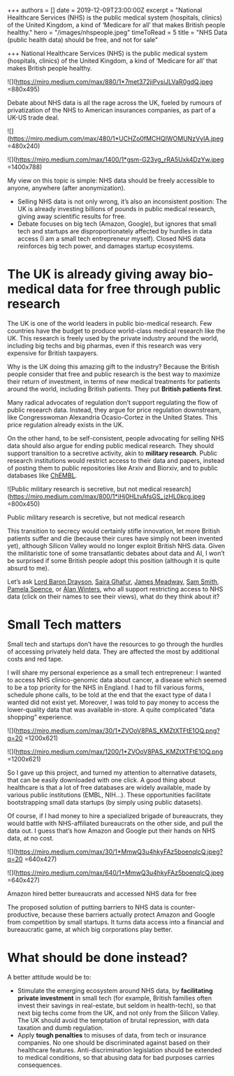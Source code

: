 +++
authors = []
date = 2019-12-09T23:00:00Z
excerpt = "National Healthcare Services (NHS) is the public medical system (hospitals, clinics) of the United Kingdom, a kind of ‘Medicare for all’ that makes British people healthy."
hero = "/images/nhspeople.jpeg"
timeToRead = 5
title = "NHS Data (public health data) should be free, and not for sale"

+++
National Healthcare Services (NHS) is the public medical system (hospitals, clinics) of the United Kingdom, a kind of ‘Medicare for all’ that makes British people healthy.

![](https://miro.medium.com/max/880/1*7met372jiPvsiJLVaR0gdQ.jpeg =880x495)

Debate about NHS data is all the rage across the UK, fueled by rumours of privatization of the NHS to American insurances companies, as part of a UK-US trade deal.

![](https://miro.medium.com/max/480/1*UCHZo0fMCHQIWOMUNzVyIA.jpeg =480x240)

![](https://miro.medium.com/max/1400/1*gsm-G23vg_rRA5Uxk4DzYw.jpeg =1400x788)

My view on this topic is simple: NHS data should be freely accessible to anyone, anywhere (after anonymization).

* Selling NHS data is not only wrong, it’s also an inconsistent position: The UK is already investing billions of pounds in public medical research, giving away scientific results for free.
* Debate focuses on big tech (Amazon, Google), but ignores that small tech and startups are disproportionately affected by hurdles in data access (I am a small tech entrepreneur myself). Closed NHS data reinforces big tech power, and damages startup ecosystems.

# The UK is already giving away bio-medical data for free through public research

The UK is one of the world leaders in public bio-medical research. Few countries have the budget to produce world-class medical research like the UK. This research is freely used by the private industry around the world, including big techs and big pharmas, even if this research was very expensive for British taxpayers.

Why is the UK doing this amazing gift to the industry? Because the British people consider that free and public research is the best way to maximize their return of investment, in terms of new medical treatments for patients around the world, including British patients. They put **British patients first**.

Many radical advocates of regulation don’t support regulating the flow of public research data. Instead, they argue for price regulation downstream, like Congresswoman Alexandria Ocasio-Cortez in the United States. This price regulation already exists in the UK.

On the other hand, to be self-consistent, people advocating for selling NHS data should also argue for ending public medical research. They should support transition to a secretive activity, akin to **military research**. Public research institutions would restrict access to their data and papers, instead of posting them to public repositories like Arxiv and Biorxiv, and to public databases like [ChEMBL](https://www.ebi.ac.uk/chembl/).

![Public military research is secretive, but not medical research](https://miro.medium.com/max/800/1*iHj0HLtvAfsGS_jzHL0kcg.jpeg =800x450)

Public military research is secretive, but not medical research

This transition to secrecy would certainly stifle innovation, let more British patients suffer and die (because their cures have simply not been invented yet), although Silicon Valley would no longer exploit British NHS data. Given the militaristic tone of some transatlantic debates about data and AI, I won’t be surprised if some British people adopt this position (although it is quite absurd to me).

Let’s ask [Lord Baron Drayson](https://www.bloomberg.com/news/articles/2019-07-18/a-former-science-minister-wants-to-fund-the-nhs-by-selling-patient-data), [Saira Ghafur](https://www.kingsfund.org.uk/sites/default/files/2019-03/Saira%20Ghafur_0.pdf), [James Meadway](https://www.theguardian.com/commentisfree/2019/dec/09/nhs-data-goldmine-value-private-companies), [Sam Smith](https://www.prospectmagazine.co.uk/politics/nhs-election-health-data-amazon-brexit-sold-off-breach), [Pamela Spence](https://www.ey.com/en_gl/life-sciences/how-we-can-place-a-value-on-health-care-data), or [Alan Winters](https://www.thetimes.co.uk/article/us-tech-firms-want-access-to-10bn-nhs-health-data-zpqwkj6pp), who all support restricting access to NHS data (click on their names to see their views), what do they think about it?

# Small Tech matters

Small tech and startups don’t have the resources to go through the hurdles of accessing privately held data. They are affected the most by additional costs and red tape.

I will share my personal experience as a small tech entrepreneur: I wanted to access NHS clinico-genomic data about cancer, a disease which seemed to be a top priority for the NHS in England. I had to fill various forms, schedule phone calls, to be told at the end that the exact type of data I wanted did not exist yet. Moreover, I was told to pay money to access the lower-quality data that was available in-store. A quite complicated “data shopping” experience.

!\[\](https://miro.medium.com/max/30/1*ZVOoV8PAS_KMZtXTFtE1OQ.png?q=20 =1200x621)

![](https://miro.medium.com/max/1200/1*ZVOoV8PAS_KMZtXTFtE1OQ.png =1200x621)

So I gave up this project, and turned my attention to alternative datasets, that can be easily downloaded with one click. A good thing about healthcare is that a lot of free databases are widely available, made by various public institutions (EMBL, NIH…). These opportunities facilitate bootstrapping small data startups (by simply using public datasets).

Of course, if I had money to hire a specialized brigade of bureaucrats, they would battle with NHS-affiliated bureaucrats on the other side, and pull the data out. I guess that’s how Amazon and Google put their hands on NHS data, at no cost.

!\[\](https://miro.medium.com/max/30/1*MmwQ3u4hkyFAz5boenqlcQ.jpeg?q=20 =640x427)

![](https://miro.medium.com/max/640/1*MmwQ3u4hkyFAz5boenqlcQ.jpeg =640x427)

Amazon hired better bureaucrats and accessed NHS data for free

The proposed solution of putting barriers to NHS data is counter-productive, because these barriers actually protect Amazon and Google from competition by small startups. It turns data access into a financial and bureaucratic game, at which big corporations play better.

# What should be done instead?

A better attitude would be to:

* Stimulate the emerging ecosystem around NHS data, by **facilitating private investment** in small tech (for example, British families often invest their savings in real-estate, but seldom in health-tech), so that next big techs come from the UK, and not only from the Silicon Valley. The UK should avoid the temptation of brutal repression, with data taxation and dumb regulation.
* Apply **tough penalties** to misuses of data, from tech or insurance companies. No one should be discriminated against based on their healthcare features. Anti-discrimination legislation should be extended to medical conditions, so that abusing data for bad purposes carries consequences.